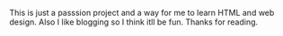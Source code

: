 This is just a passsion project and a way for me to learn HTML and web design.
Also I like blogging so I think itll be fun.
Thanks for reading.
